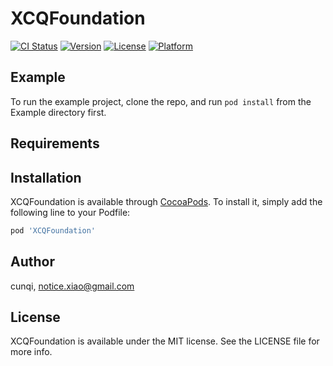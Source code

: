 # XCQFoundation

[![CI Status](https://img.shields.io/travis/cunqi/XCQFoundation.svg?style=flat)](https://travis-ci.org/cunqi/XCQFoundation)
[![Version](https://img.shields.io/cocoapods/v/XCQFoundation.svg?style=flat)](https://cocoapods.org/pods/XCQFoundation)
[![License](https://img.shields.io/cocoapods/l/XCQFoundation.svg?style=flat)](https://cocoapods.org/pods/XCQFoundation)
[![Platform](https://img.shields.io/cocoapods/p/XCQFoundation.svg?style=flat)](https://cocoapods.org/pods/XCQFoundation)

## Example

To run the example project, clone the repo, and run `pod install` from the Example directory first.

## Requirements

## Installation

XCQFoundation is available through [CocoaPods](https://cocoapods.org). To install
it, simply add the following line to your Podfile:

```ruby
pod 'XCQFoundation'
```

## Author

cunqi, notice.xiao@gmail.com

## License

XCQFoundation is available under the MIT license. See the LICENSE file for more info.
